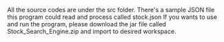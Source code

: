 All the source codes are under the src folder. 
There's a sample JSON file this program could read and process called stock.json
If you wants to use and run the program, please download
the jar file called Stock_Search_Engine.zip and import to
desired workspace.
